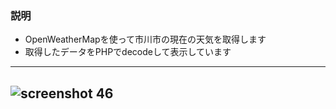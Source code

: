 ### 説明
- OpenWeatherMapを使って市川市の現在の天気を取得します
- 取得したデータをPHPでdecodeして表示しています
---
![screenshot 46](https://cloud.githubusercontent.com/assets/27200028/26307435/798cc35c-3f2f-11e7-970a-057cb163dbc3.png)
---
